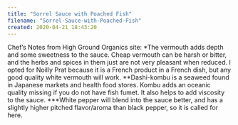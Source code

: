 ```yaml
---
title: "Sorrel Sauce with Poached Fish"
filename: "Sorrel-Sauce-with-Poached-Fish"
created: 2020-04-21 18:43:20
---
```

Chef’s Notes from High Ground Organics site: *The vermouth adds depth and some sweetness to the sauce. Cheap vermouth can be harsh or bitter, and the herbs and spices in them just are not very pleasant when reduced. I opted for Noilly Prat because it is a French product in a French dish, but any good quality white vermouth will work. **Dashi-kombu is a seaweed found in Japanese markets and health food stores. Kombu adds an oceanic quality missing if you do not have fish fumet. It also helps to add viscosity to the sauce. ***White pepper will blend into the sauce better, and has a slightly higher pitched flavor/aroma than black pepper, so it is called for here.
